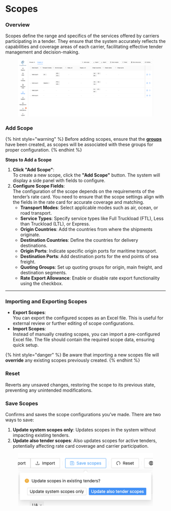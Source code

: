 # Scopes

### Overview

Scopes define the range and specifics of the services offered by carriers participating in a tender. They  ensure that the system accurately reflects the capabilities and coverage areas of each carrier, facilitating effective tender management and decision-making.

<figure><img src="../../../.gitbook/assets/Screenshot 2024-09-16 at 14.09.27.png" alt=""><figcaption></figcaption></figure>

### **Add Scope**

{% hint style="warning" %}
Before adding scopes, ensure that the [**groups**](groups.md) have been created, as scopes will be associated with these groups for proper configuration.
{% endhint %}

**Steps to Add a Scope**

1. **Click "Add Scope"**:\
   To create a new scope, click the **"Add Scope"** button. The system will display a side panel with fields to configure.
2. **Configure Scope Fields**:\
   The configuration of the scope depends on the requirements of the tender’s rate card. You need to ensure that the scope settings align with the fields in the rate card for accurate coverage and matching.
   * **Transport Modes**: Select applicable modes such as air, ocean, or road transport.
   * **Service Types**: Specify service types like Full Truckload (FTL), Less than Truckload (LTL), or Express.
   * **Origin Countries**: Add the countries from where the shipments originate.
   * **Destination Countries**: Define the countries for delivery destinations.
   * **Origin Ports**: Indicate specific origin ports for maritime transport.
   * **Destination Ports**: Add destination ports for the end points of sea freight.
   * **Quoting Groups**: Set up quoting groups for origin, main freight, and destination segments.
   * **Rate Export Allowance**: Enable or disable rate export functionality using the checkbox.

***

### **Importing and Exporting Scopes**

* **Export Scopes**:\
  You can export the configured scopes as an Excel file. This is useful for external review or further editing of scope configurations.
* **Import Scopes**:\
  Instead of manually creating scopes, you can import a pre-configured Excel file. The file should contain the required scope data, ensuring quick setup.

{% hint style="danger" %}
Be aware that importing a new scopes file will **override** any existing scopes previously created.
{% endhint %}

### **Reset**

Reverts any unsaved changes, restoring the scope to its previous state, preventing any unintended modifications.

### Save Scopes

Confirms and saves the scope configurations you’ve made. There are two ways to save:

1. **Update system scopes only**: Updates scopes in the system without impacting existing tenders.
2. **Update also tender scopes**: Also updates scopes for active tenders, potentially affecting rate card coverage and carrier participation.

<figure><img src="../../../.gitbook/assets/Screenshot 2024-09-19 at 09.53.46.png" alt=""><figcaption></figcaption></figure>
